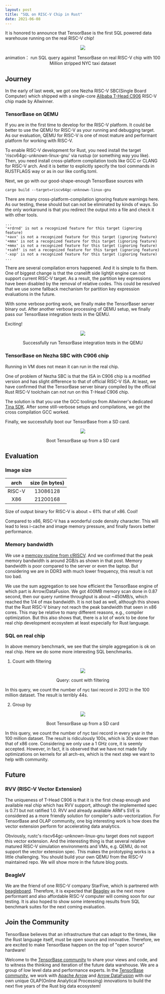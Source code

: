 ```yaml
---
layout: post
title: "SQL on RISC-V Chip in Rust" 
date: 2021-06-08
---
```


It is honored to announce that TensorBase is the first SQL powered data warehouse running on the real RISC-V chip! 

<p></p>
<div align="center">
<img class="center_img_wider" src="/img/2021-06-08-sql_on_riscv_in_rust/base_on_nezha.gif"/>
</div>
<p align="center">animation： run SQL query against TensorBase on real RISC-V chip with 100 Million stripped NYC taxi dataset</p>

## Journey

In the early of last week, we got one Nezha RISC-V SBC(Single Board Computer) which shipped with a single-core [Alibaba T-Head C906](https://www.t-head.cn/product/c906?lang=en) RISC-V chip made by Allwinner.

### TensorBase on QEMU

If you are in the first time to develop for the RISC-V platform. It could be better to use the QEMU for RISC-V as your running and debugging target. As our evaluation, QEMU for RISC-V is one of most mature and performant platform for working with RISC-V.

To enable RISC-V development for Rust, you need install the target 'riscv64gc-unknown-linux-gnu' via rustup (or something way you like). Then, you need install cross-platform compilation tools like GCC or CLANG for RISC-V arch. And it is better to explicitly specify the tool commands in RUSTFLAGS way or as in our like config.toml.

Next, we go with our good-shape-enough TensorBase sources with 

```
cargo build --target=riscv64gc-unknown-linux-gnu
```

There are many cross-platform-compilation ignoring feature warnings here. As our testing, these should but can not be eliminated by kinds of ways. So the only workaround is that you redirect the output into a file and check it with other tools. 
```
...
'+rdrnd' is not a recognized feature for this target (ignoring feature)
'+avx' is not a recognized feature for this target (ignoring feature)
'+mmx' is not a recognized feature for this target (ignoring feature)
'+mmx' is not a recognized feature for this target (ignoring feature)
'+sahf' is not a recognized feature for this target (ignoring feature)
'-xop' is not a recognized feature for this target (ignoring feature)
...
```

There are several compilation errors happened. And it is simple to fix them. One of biggest change is that the cranelift side lightjit engine can not support current RISC-V target. As a result, the partition key expressions have been disabled by the removal of relative codes. This could be resolved that we use some fallback mechanism for partition key expression evaluations in the future.

With some verbose porting work, we finally make the TensorBaser server binary out. After another verbose processing of QEMU setup, we finally pass our TensorBase integration tests in the QEMU. 

Exciting!

<p></p>
<div align="center">
<img class="center_img_wider" src="/img/2021-06-08-sql_on_riscv_in_rust/base_on_qemu_riscv.png"/>
</div>
<p align="center">Successfully run TensorBase integration tests in the QEMU</p>

### TensorBase on Nezha SBC with C906 chip

Running in VM does not mean it can run in the real chip. 

One of problem of Nezha SBC is that the ISA in C906 chip is a modified version and has slight difference to that of official RISC-V ISA. At least, we have confirmed that the TensorBase server binary compiled by the official Rust RISC-V toolchain can not run on this T-Head C906 chip. 

The solution is that you use the GCC toolings from Allwinner's dedicated [Tina SDK](https://d1.docs.allwinnertech.com/source/4_tinaversion/). After some still-verbose setups and compilations, we got the cross compilation GCC worked. 

Finally, we successfully boot our TensorBase from a SD card.

<p></p>
<div align="center">
<img class="center_img_wider" src="/img/2021-06-08-sql_on_riscv_in_rust/base_server_up_nezha.png"/>
</div>
<p align="center">Boot TensorBase up from a SD card</p>


## Evaluation

### Image size

|arch | size (in bytes)|
:-: | :-----------:
RISC-V | 13086128
X86    | 21200168

Size of output binary for RISC-V is about ~ 61% that of x86. Cool! 

Compared to x86, RISC-V has a wonderful code density character. This will lead to less i-cache and image memory pressure, and finally favors better performance.

### Memory bandwidth

We use a [memcpy routine from r/RISCV](https://www.reddit.com/r/RISCV/comments/mw50vo/test_of_standard_glibc_memcpy_vs_riscv_vector/). And we confirmed that the peak memory bandwidth is around 2GB/s as shown in that post. Memory bandwidth is poor compared to the server or even the laptop. But considering we are in DDR3 with much lower frequency, this result is not too bad.

We use the sum aggregation to see how efficient the TensorBase engine of which part is Arrow/DataFusion. We got 400MB memory scan done in 0.87 second, then our query runtime throughput is about ~450MB/s, which reached the 1/4 of max bandwidth. It is not bad as well, although this shows that the Rust RISC-V binary not reach the peak bandwidth that seen in x86 cores. This may be relative to many different reasons, e.g., compiler optimization. But this also shows that, there is a lot of work to be done for real chip development ecosystem at least especially for Rust language.

### SQL on real chip

In above memory benchmark, we see that the simple aggregation is ok on real chip. Here we do some more interesting SQL benchmarks.

1. Count with filtering

<p></p>
<div align="center">
<img class="center_img_wider" src="/img/2021-06-08-sql_on_riscv_in_rust/filtering_count.PNG"/>
</div>
<p align="center">Query: count with filtering</p>

In this query, we count the number of nyc taxi record in 2012 in the 100 million dataset. The result is terribly 44s. 

2. Group by

<p></p>
<div align="center">
<img class="center_img_wider" src="/img/2021-06-08-sql_on_riscv_in_rust/complex_query.PNG"/>
</div>
<p align="center">Boot TensorBase up from a SD card</p>

In this query, we count the number of nyc taxi record in every year in the 100 million dataset. The result is ridiculously 100s, which is 30x slower than that of x86 core. Considering we only use a 1 GHz core, it is seemly accepted. However, in fact, it is observed that we have not made fully optimizations on kernels for all arch-es, which is the next step we want to help with community. 

## Future

### RVV (RISC-V Vector Extension)

The uniqueness of T-Head C906 is that it is the first cheap enough and available real chip which has RVV support, although the implemented spec is 0.7.1 but not ratified 1.0. RVV and already available ARM's SVE is considered as a more friendly solution for compiler's auto-vectorization. For TensorBase and OLAP community, one big interesting work is how does the vector extension perform for accelerating data analytics. 

Obviously, rustc's riscv64gc-unknown-linux-gnu target does not support this vector extension. And the interesting thing is that several relative matured RISC-V simulation environments and VMs, e.g. QEMU, do not support the vector extension spec. This makes the prototyping works is a little challenging. You should build your own QEMU from the RISC-V maintained repo. We will show more  in the future blog posts. 

### BeagleV

We are the friend of one RISC-V company StarFive, which is partnered with [beagleboard](https://beagleboard.org). Therefore, it is expected that [Beaglev](https://beagleboard.org/beaglev) as the next more performant and also affordable RISC-V computer will coming soon for our testing. It is also hoped to show some interesting results from SQL benchmark suites for the next coming evaluation.


## Join the Community

TensorBase believes that an infrastructure that can adapt to the times, like the Rust language itself, must be open source and innovative. Therefore, we are excited to make TensorBase happen on the top of "open source" hardware! 

Welcome to the [TensorBase community](https://github.com/tensorbase/tensorbase) to share your views and code, and to witness the thinking and iteration of the future data warehouse. We are a group of low level data and performance experts. In the [TensorBase community](https://github.com/tensorbase/tensorbase), we work with [Apache Arrow](https://github.com/apache/arrow-rs) and [Arrow DataFusion](https://github.com/apache/arrow-datafusion) with our own unique OLAP(Online Analytical Processing) innovations to build the next five years of the Rust big data ecosystem!
